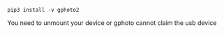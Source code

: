 
```
pip3 install -v gphoto2
```

You need to unmount your device or gphoto cannot claim the usb device
